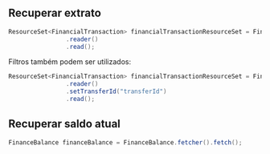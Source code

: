 ## Recuperar extrato
```java
ResourceSet<FinancialTransaction> financialTransactionResourceSet = FinancialTransaction
                .reader()
                .read();
```

Filtros também podem ser utilizados:
```java
ResourceSet<FinancialTransaction> financialTransactionResourceSet = FinancialTransaction
                .reader()
                .setTransferId("transferId")
                .read();
```

## Recuperar saldo atual
```java
FinanceBalance financeBalance = FinanceBalance.fetcher().fetch();
```